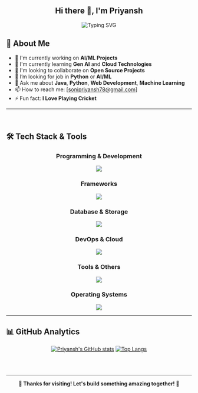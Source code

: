 <div align="center">

## Hi there 👋, I'm Priyansh 

</div>

<div align="center">
    <img src="https://readme-typing-svg.herokuapp.com?font=Fira+Code&weight=500&size=28&pause=1000&color=2E8B57&center=true&vCenter=true&width=700&lines=Gen+AI+Engineer;Software+Developer;Problem+Solver" alt="Typing SVG" />
</div>

## 🚀 About Me

- 🔭 I'm currently working on **AI/ML Projects**
- 🌱 I'm currently learning **Gen AI** and **Cloud Technologies**
- 👯 I'm looking to collaborate on **Open Source Projects**
- 🤔 I’m looking for job in **Python** or **AI/ML**
- 💬 Ask me about **Java**, **Python**, **Web Development**, **Machine Learning**
- 📫 How to reach me: [sonipriyansh78@gmail.com]
- ⚡ Fun fact: **I Love Playing Cricket**
--- 

<br>


## 🛠️ Tech Stack & Tools

<div align="center">

### Programming & Development
<img src="https://skillicons.dev/icons?i=cpp,java,python,js,php,react" />

### Frameworks
<img src="https://skillicons.dev/icons?i=bootstrap,opencv,tensorflow,sklearn,pytorch,flask,fastapi,hibernate" />

### Database & Storage
<img src="https://skillicons.dev/icons?i=mysql,postgres" />

### DevOps & Cloud
<img src="https://skillicons.dev/icons?i=docker,aws,gcp" />
<!-- <img src="https://img.shields.io/badge/n8n-EA4B71?style=for-the-badge&logo=n8n&logoColor=white"/> -->

### Tools & Others
<img src="https://skillicons.dev/icons?i=git,github,vscode,figma,bash,arduino" />

### Operating Systems
<img src="https://skillicons.dev/icons?i=linux" />

</div>

---

## 📊 GitHub Analytics

<div align="center">

[![Priyansh's GitHub stats](https://github-readme-stats.vercel.app/api?username=priyanshsoni30&show_icons=true)](https://github.com/priyanshsoni30/github-readme-stats)
[![Top Langs](https://github-readme-stats.vercel.app/api/top-langs/?username=priyanshsoni30&layout=compact)](https://github.com/priyanshsoni30/github-readme-stats&layout=compact)

<br/><br/>

</div>

---

<div align="center">

**🌟 Thanks for visiting! Let's build something amazing together! 🌟**

</div>
